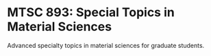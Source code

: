 # MTSC 893: Special Topics in Material Sciences

Advanced specialty topics in material sciences for graduate students.